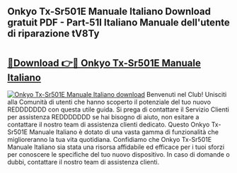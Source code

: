 ## Onkyo Tx-Sr501E Manuale Italiano Download gratuit PDF - Part-51I Italiano Manuale dell'utente di riparazione tV8Ty

# <h2><a href="http://dfggcs.blite.top/?on=Onkyo+Tx-Sr501E+Manuale+Italiano">🔗Download 👉🔴 Onkyo Tx-Sr501E Manuale Italiano</a></h2>

[![Onkyo Tx-Sr501E Manuale Italiano download](https://i.imgur.com/lujVjoI.png)](http://dfggcs.blite.top/?on=Onkyo+Tx-Sr501E+Manuale+Italiano)
Benvenuti nel Club! Unisciti alla Comunità di utenti che hanno scoperto il potenziale del tuo nuovo REDDDDDDD con questa utile guida. Si prega di contattare il Servizio Clienti per assistenza REDDDDDDD se hai bisogno di aiuto, non esitare a contattare il nostro team di assistenza clienti dedicato. Questo Onkyo Tx-Sr501E Manuale Italiano è dotato di una vasta gamma di funzionalità che miglioreranno la tua vita quotidiana. Confidiamo che Onkyo Tx-Sr501E Manuale Italiano sia stata una risorsa affidabile ed efficace per i tuoi sforzi per conoscere le specifiche del tuo nuovo dispositivo. In caso di domande o dubbi, contattare il nostro team di assistenza clienti.
